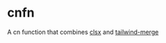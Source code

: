 # cnfn

A cn function that combines [clsx](https://www.npmjs.com/package/clsx) and [tailwind-merge](https://www.npmjs.com/package/tailwind-merge)